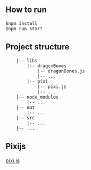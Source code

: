 ## How to run
```
$npm install
$npm run start
```

## Project structure
```
    |-- libs
        |-- dragonBones
            |-- dragonBones.js
            |-- ...
        |-- pixi
            |-- pixi.js
            |-- ...
    |-- node_modules
        |-- ...
    |-- out
        |-- ...
    |-- src
        |-- ...
    |-- ...
```

## Pixijs
[pixi.js](https://github.com/pixijs/pixi.js/releases/)